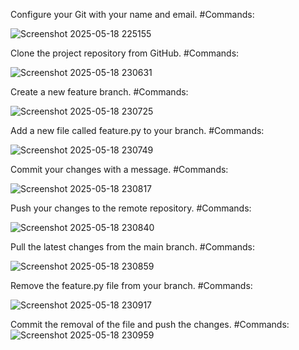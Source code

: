 Configure your Git with your name and email. #Commands:

![Screenshot 2025-05-18 225155](https://github.com/user-attachments/assets/2b5e2891-e459-49fe-95fd-4cdf698bb075)

Clone the project repository from GitHub. #Commands:

![Screenshot 2025-05-18 230631](https://github.com/user-attachments/assets/ace3fce0-24ba-4c93-b848-2a15d61543fc)

Create a new feature branch. #Commands:

![Screenshot 2025-05-18 230725](https://github.com/user-attachments/assets/1653b394-7489-4456-99b1-46002073ed5f)

Add a new file called feature.py to your branch. #Commands:

![Screenshot 2025-05-18 230749](https://github.com/user-attachments/assets/af8b1c22-eadf-4164-ae90-7a1395a30377)

Commit your changes with a message. #Commands:

![Screenshot 2025-05-18 230817](https://github.com/user-attachments/assets/33b3ccdd-e1c9-43ce-af7e-6640602be401)

Push your changes to the remote repository. #Commands:

![Screenshot 2025-05-18 230840](https://github.com/user-attachments/assets/706d6ed1-ef84-48f8-8354-4106101af5ec)

Pull the latest changes from the main branch. #Commands:

![Screenshot 2025-05-18 230859](https://github.com/user-attachments/assets/d4de176f-d351-4e7d-a278-a047374987b9)

Remove the feature.py file from your branch. #Commands:

![Screenshot 2025-05-18 230917](https://github.com/user-attachments/assets/c7a7e32e-0585-41cc-806c-6a63049b3bae)

Commit the removal of the file and push the changes. #Commands:
![Screenshot 2025-05-18 230959](https://github.com/user-attachments/assets/b763bd59-af2b-4322-b2d1-177c1a5a6617)
